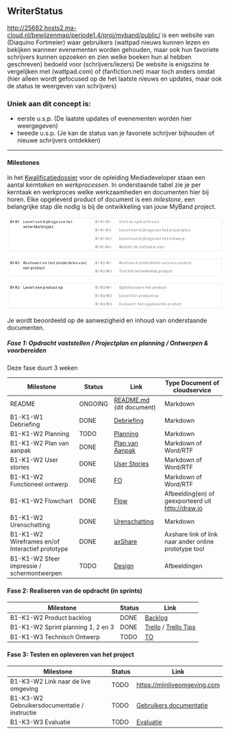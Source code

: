 ## WriterStatus
http://25682.hosts2.ma-cloud.nl/bewijzenmap/periode1.4/proj/myband/public/ is een website van (Diaquino Fortmeier) waar gebruikers (wattpad nieuws kunnen lezen en bekijken wanneer evenementen worden gehouden, maar ook hun favoriete schrijvers kunnen opzoeken en zien welke boeken hun al hebben geschreven) bedoeld voor (schrijvers/lezers)
De website is enigszins te vergelijken met (wattpad.com) of (fanfiction.net) maar toch anders omdat (hier alleen wordt gefocused op de het laatste nieuws en updates, maar ook de status te weergeven van schrijvers)

### Uniek aan dit concept is: 
 * eerste u.s.p. (De laatste updates of evenementen worden hier weergegeven)
 * tweede u.s.p. (Je kan de status van je favoriete schrijver bijhouden of nieuwe schrijvers ontdekken)

---
#### Milestones 

In het [Kwalificatiedossier] voor de opleiding Mediadeveloper staan een aantal *kerntaken* en *werkprocessen*.
In onderstaande tabel zie je per kerntaak en werkproces welke werkzaamheden en documenten hier bij horen.
Elke opgeleverd product of document is een *milestone*, een belangrijke stap die nodig is bij de ontwikkeling van jouw MyBand project.

![kerntaken en werkprocessen](doc/images/kd_taken_processen.png)

Je wordt beoordeeld op de aanwezigheid en inhoud van onderstaande documenten.

##### Fase 1: Opdracht vaststellen / Projectplan en planning / Ontwerpen & voorbereiden 

Deze fase duurt 3 weken

| Milestone  | Status | Link | Type Document of cloudservice |
| ------ |  ------ | ------ | ------ |
| README                                            | ONGOING | [README.md]  (dit document)          | Markdown |
| B1-K1-W1 Debriefing                               | DONE | [Debriefing]                         | Markdown |
| B1-K1-W2 Planning                                 | TODO | [Planning]                           | Markdown |
| B1-K1-W2 Plan van aanpak                          | DONE | [Plan van Aanpak]                    | Markdown of Word/RTF|
| B1-K1-W2 User stories                             | DONE | [User Stories]                       | Markdown of Word/RTF|
| B1-K1-W2 Functioneel ontwerp                      | DONE | [FO]                                 | Markdown of Word/RTF|
| B1-K1-W2 Flowchart                                | DONE | [Flow]                               | Afbeelding(en) of geexporteerd uit http://draw.io |
| B1-K1-W2 Urenschatting                            | DONE | [Urenschatting]                      | Markdown |
| B1-K1-W2 Wireframes en/of Interactief prototype   | DONE | [axShare]                            | Axshare link of link naar ander online prototype tool |
| B1-K1-W2 Sfeer impressie / schermontwerpen        | TODO | [Design]                             | Afbeeldingen |

[Kwalificatiedossier]: https://kwalificaties.s-bb.nl/Handlers/DocumentLibrary.ashx?id=276758
[README.md]: <https://github.com/imcrazydia/myband/blob/master/README.md>
[Debriefing]: <https://github.com/imcrazydia/myband/blob/master/none_code/debriefing.md>
[Planning]: <doc/fase-1/planning.md>
[Plan van Aanpak]: <doc/fase-1/plan-van-aanpak.md>
[User stories]: <https://github.com/imcrazydia/myband/blob/master/none_code/backlog_sprints.pdf>
[Design]: <doc/fase-1/design/design.md/>
[FO]: <https://github.com/imcrazydia/myband/blob/master/none_code/functioneelontwerp.pdf>
[Flow]: <https://github.com/imcrazydia/myband/blob/master/none_code/functioneelontwerp.pdf>
[Urenschatting]: <https://github.com/imcrazydia/myband/blob/master/none_code/backlog_sprints.pdf>
[axShare]: <http://w2d1bw.axshare.com/>

#### Fase 2: Realiseren van de opdracht (in sprints)

| Milestone  | Status | Link |
| ------ |  ------ | ------ |
| B1-K1-W2 Product backlog                          | DONE | [Backlog]                            | Link naar Trello met Sprint planningen | |
| B1-K1-W2 Sprint planning 1, 2 en 3                | DONE | [Trello] / [Trello Tips]             | Link naar Trello met Sprint planningen | |
| B1-K1-W3 Technisch Ontwerp                        | TODO | [TO]                                 | Markdown of Word/RTF| |

[Backlog]: <https://github.com/imcrazydia/myband/blob/master/none_code/backlog_sprints.pdf>
[TO]: </doc/fase-2/technisch-ontwerp.md>
[Trello]: https://trello.com/b/k08G5m4f/myband
[Trello Tips]: <https://blog.trello.com/how-to-scrum-and-trello-for-teams-at-work>
   
#### Fase 3: Testen en opleveren van het project

| Milestone  | Status | Link |
| ------ |  ------ | ------ |
| B1-K3-W2 Link naar de live omgeving                        |  TODO |  <https://mijnliveomgeving.com> |
| B1-K3-W2 Gebruikersdocumentatie / instructie               |  TODO |  [Gebruikers documentatie] |
| B1-K3-W3 Evaluatie                                         |  TODO |  [Evaluatie] |

[Gebruikers documentatie]: <doc/fase-3/gebruikersdocumentatie.md>
[Evaluatie]: <doc/fase-3/evaluatie.md>
